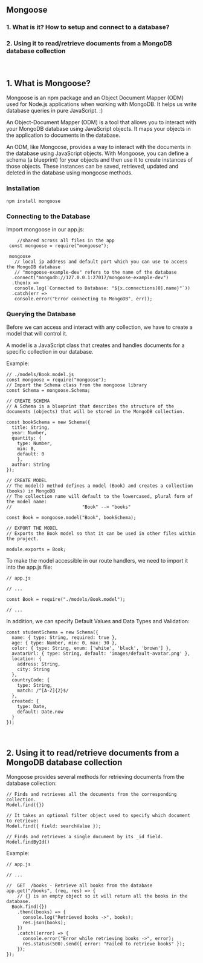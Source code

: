 ## Mongoose

### 1. What is it? How to setup and connect to a database?

### 2. Using it to read/retrieve documents from a MongoDB database collection
<br>

## 1. What is Mongoose?

Mongoose is an npm package and an Object Document Mapper (ODM) used for Node.js applications when working with MongoDB. It helps us write database queries in pure JavaScript. :)

An Object-Document Mapper (ODM) is a tool that allows you to interact with your MongoDB database using JavaScript objects. It maps your objects in the application to documents in the database.

An ODM, like Mongoose, provides a way to interact with the documents in the database using JavaScript objects. With Mongoose, you can define a schema (a blueprint) for your objects and then use it to create instances of those objects. These instances can be saved, retrieved, updated and deleted in the database using mongoose methods.


### Installation

```
npm install mongoose
```

### Connecting to the Database

Import mongoose in our app.js:

```
    //shared across all files in the app
 const mongoose = require("mongoose");
```

```
 mongoose
   // local ip address and default port which you can use to access the MongoDB database
   // "mongoose-example-dev" refers to the name of the database
  .connect("mongodb://127.0.0.1:27017/mongoose-example-dev")
  .then(x => 
   console.log(`Connected to Database: "${x.connections[0].name}"`))
  .catch(err => 
   console.error("Error connecting to MongoDB", err));
```

### Querying the Database

Before we can access and interact with any collection, we have to create a model that will control it.

A model is a JavaScript class that creates and handles documents for a specific collection in our database.

Example:

```
// ./models/Book.model.js
const mongoose = require("mongoose");
// Import the Schema class from the mongoose library
const Schema = mongoose.Schema;
 
// CREATE SCHEMA
// A Schema is a blueprint that describes the structure of the documents (objects) that will be stored in the MongoDB collection.

const bookSchema = new Schema({
  title: String,
  year: Number,
  quantity: { 
    type: Number, 
    min: 0, 
    default: 0 
    },
  author: String
});
 
// CREATE MODEL
// The model() method defines a model (Book) and creates a collection (books) in MongoDB
// The collection name will default to the lowercased, plural form of the model name:
//                          "Book" --> "books"

const Book = mongoose.model("Book", bookSchema);
 
// EXPORT THE MODEL
// Exports the Book model so that it can be used in other files within the project.

module.exports = Book;
```

To make the model accessible in our route handlers, we need to import it into the app.js file:

```
// app.js
 
// ...
 
const Book = require("./models/Book.model");
 
// ...
```

In addition, we can specify Default Values and Data Types and Validation:

```
const studentSchema = new Schema({
  name: { type: String, required: true },
  age: { type: Number, min: 0, max: 30 },
  color: { type: String, enum: ['white', 'black', 'brown'] },
  avatarUrl: { type: String, default: 'images/default-avatar.png' },
  location: {
    address: String,
    city: String
  },
  countryCode: {
    type: String,
    match: /^[A-Z]{2}$/
  },
  created: {
    type: Date,
    default: Date.now
  }
});
```
<br>

## 2. Using it to read/retrieve documents from a MongoDB database collection

Mongoose provides several methods for retrieving documents from the database collection:

```
// Finds and retrieves all the documents from the corresponding collection.
Model.find({})

// It takes an optional filter object used to specify which document to retrieve:
Model.find({ field: searchValue });

// Finds and retrieves a single document by its _id field.
Model.findById()

```

Example:

```
// app.js
 
// ...
 
//  GET  /books - Retrieve all books from the database
app.get("/books", (req, res) => {
    // {} is an empty object so it will return all the books in the database.
  Book.find({})
    .then((books) => {
      console.log("Retrieved books ->", books);
      res.json(books);
    })
    .catch((error) => {
      console.error("Error while retrieving books ->", error);
      res.status(500).send({ error: "Failed to retrieve books" });
    });
});
```



